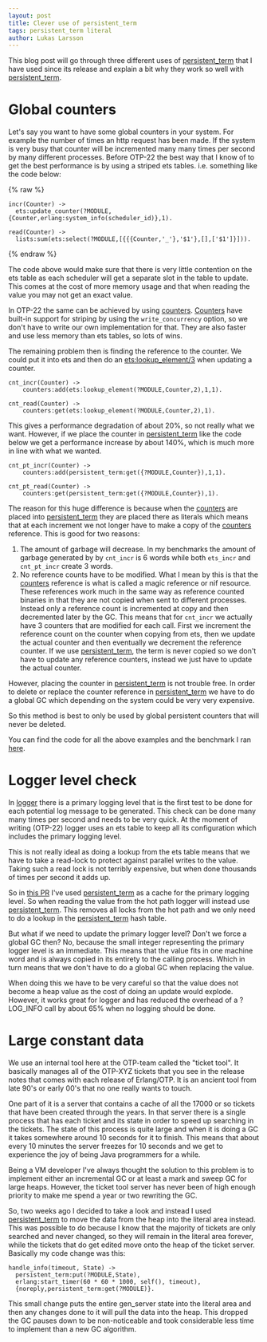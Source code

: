 ```yaml
---
layout: post
title: Clever use of persistent_term
tags: persistent_term literal
author: Lukas Larsson
---
```


This blog post will go through three different uses of [persistent_term](http://erlang.org/doc/man/persistent_term.html)
that I have used since its release and explain a bit why they work so well with
[persistent\_term](http://erlang.org/doc/man/persistent_term.html).

# Global counters

Let's say you want to have some global counters in your system. For example the number
of times an http request has been made. If the system is very busy that counter
will be incremented many many times per second by many different processes. Before
OTP-22 the best way that I know of to get the best performance is by using a striped
ets tables. i.e. something like the code below:

{% raw %}
```
incr(Counter) ->
  ets:update_counter(?MODULE,{Counter,erlang:system_info(scheduler_id)},1).

read(Counter) ->
  lists:sum(ets:select(?MODULE,[{{{Counter,'_'},'$1'},[],['$1']}])).
```
{% endraw %}

The code above would make sure that there is very little contention on the ets table
as each scheduler will get a separate slot in the table to update. This comes at the
cost of more memory usage and that when reading the value you may not get an exact
value.

In OTP-22 the same can be achieved by using [counters](http://erlang.org/doc/man/counters.html).
[Counters](http://erlang.org/doc/man/counters.html) have built-in
support for striping by using the `write_concurrency` option, so we don't have
to write our own implementation for that. They are also faster and use less memory
than ets tables, so lots of wins.

The remaining problem then is finding the reference to the counter. We could put it
into ets and then do an [ets:lookup\_element/3](http://erlang.org/doc/man/ets.html#lookup_element-3)
when updating a counter.

```
cnt_incr(Counter) ->
    counters:add(ets:lookup_element(?MODULE,Counter,2),1,1).

cnt_read(Counter) ->
    counters:get(ets:lookup_element(?MODULE,Counter,2),1).
```

This gives a performance degradation of about 20%, so not really what we want.
However, if we place the counter in [persistent\_term](http://erlang.org/doc/man/persistent_term.html)
like the code below we get a performance increase by about 140%, which is much
more in line with what we wanted.

```
cnt_pt_incr(Counter) ->
    counters:add(persistent_term:get({?MODULE,Counter}),1,1).

cnt_pt_read(Counter) ->
    counters:get(persistent_term:get({?MODULE,Counter}),1).
```

The reason for this huge difference is because when the [counters](http://erlang.org/doc/man/counters.html)
are placed into [persistent\_term](http://erlang.org/doc/man/persistent_term.html)
they are placed there as literals which means that at each increment we not longer
have to make a copy of the [counters](http://erlang.org/doc/man/counters.html) reference.
This is good for two reasons:

1) The amount of garbage will decrease. In my benchmarks the amount of garbage generated by
by `cnt_incr` is 6 words while both `ets_incr` and `cnt_pt_incr` create 3 words.
2) No reference counts have to be modified. What I mean by this is that the
[counters](http://erlang.org/doc/man/counters.html) reference
is what is called a magic reference or nif resource. These references work much in the same
way as reference counted binaries in that they are not copied when sent to different
processes. Instead only a reference count is incremented at copy and then decremented later
by the GC. This means that for `cnt_incr` we actually have 3 counters that are modified for
each call. First we increment the reference count on the counter when copying from ets, then
we update the actual counter and then eventually we decrement the reference counter. If we
use [persistent\_term](http://erlang.org/doc/man/persistent_term.html), the term is never
copied so we don't have to update any reference counters, instead we just have to update the
actual counter.

However, placing the counter in [persistent\_term](http://erlang.org/doc/man/persistent_term.html)
is not trouble free. In order to delete or replace the counter reference in
[persistent\_term](http://erlang.org/doc/man/persistent_term.html) we have to do a global
GC which depending on the system could be very very expensive.

So this method is best to only be used by global persistent counters that will never be deleted.

You can find the code for all the above examples and the benchmark I ran
[here](https://gist.github.com/garazdawi/17cdb5914b950f0acae21d9fcf7e8d41).

# Logger level check

In [logger](http://erlang.org/doc/man/logger.html) there is a primary logging
level that is the first test to be done for each potential log message to be generated.
This check can be done many many times per second and needs to be very quick. At the
moment of writing (OTP-22) logger uses an ets table to keep all its configuration which
includes the primary logging level.

This is not really ideal as doing a lookup from the ets table means that we have to take
a read-lock to protect against parallel writes to the value. Taking such a read lock is not
terribly expensive, but when done thousands of times per second it adds up.

So in [this PR](https://github.com/erlang/otp/pull/2356) I've used
[persistent\_term](http://erlang.org/doc/man/persistent_term.html) as
a cache for the primary logging level. So when reading the value from the hot path
logger will instead use [persistent\_term](http://erlang.org/doc/man/persistent_term.html).
This removes all locks from the hot path and we only need to do a lookup in the
[persistent\_term](http://erlang.org/doc/man/persistent_term.html) hash table.

But what if we need to update the primary logger level? Don't we force a global GC then?
No, because the small integer representing the primary logger level is an immediate.
This means that the value fits in one machine word and is always copied in its
entirety to the calling process. Which in turn means that we don't have to do a global
GC when replacing the value.

When doing this we have to be very careful so that the value does not become a heap value
as the cost of doing an update would explode. However, it works great for logger and
has reduced the overhead of a ?LOG_INFO call by about 65% when no logging should be done.

# Large constant data

We use an internal tool here at the OTP-team called the "ticket tool". It basically
manages all of the OTP-XYZ tickets that you see in the release notes that comes with
each release of Erlang/OTP. It is an ancient tool from late 90's or early 00's that
no one really wants to touch.

One part of it is a server that contains a cache of all the 17000 or so tickets that
have been created through the years. In that server there is a single process that
has each ticket and its state in order to speed up searching in the tickets. The state
of this process is quite large and when it is doing a GC it takes somewhere around 10
seconds for it to finish. This means that about every 10 minutes the server freezes for
10 seconds and we get to experience the joy of being Java programmers for a while.

Being a VM developer I've always thought the solution to this problem is to implement
either an incremental GC or at least a mark and sweep GC for large heaps. However, the
ticket tool server has never been of high enough priority to make me spend a year or two
rewriting the GC.

So, two weeks ago I decided to take a look and instead I used
[persistent\_term](http://erlang.org/doc/man/persistent_term.html)
to move the data from the heap into the literal area instead. This was possible to do because
I know that the majority of tickets are only searched and never changed, so they will
remain in the literal area forever, while the tickets that do get edited move onto the
heap of the ticket server. Basically my code change was this:

```
handle_info(timeout, State) ->
  persistent_term:put(?MODULE,State),
  erlang:start_timer(60 * 60 * 1000, self(), timeout),
  {noreply,persistent_term:get(?MODULE)}.
```

This small change puts the entire gen_server state into the literal area and then
any changes done to it will pull the data into the heap. This dropped the GC pauses
down to be non-noticeable and took considerable less time to implement than a new GC
algorithm.
